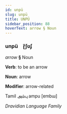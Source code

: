 ```yaml
---
id: unpü
slug: unpü
title: UNPÜ
sidebar_position: 88
hoverText: arrow § Noun
---
```


### unpü&emsp;<span kind="abugida">ɽ̃ʃʋʄ</span>

*arrow* **§** Noun

**Verb**: to be an arrow

**Noun**: arrow

**Modifier**: arrow-related

Tamil அம்பு ampu [ɐmbɯ]

*Dravidian Language Family*